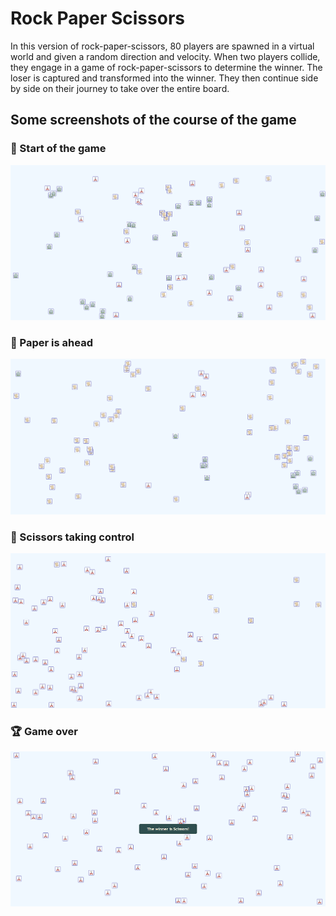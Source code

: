 # Rock Paper Scissors
In this version of rock-paper-scissors, 80 players are spawned in a virtual world and given a random direction and velocity. When two players collide, they engage in a game of rock-paper-scissors to determine the winner. The loser is captured and transformed into the winner. They then continue side by side on their journey to take over the entire board.

## Some screenshots of the course of the game
### 🚀 Start of the game
![Start of the game](./demo/screenshot_01.png)

### 📰 Paper is ahead
![Looks good for paper](./demo/screenshot_02.png)

### 💪 Scissors taking control
![Scissors taking control...](./demo/screenshot_03.png)

### 🏆 Game over
![End of the game](./demo/screenshot_04.png)